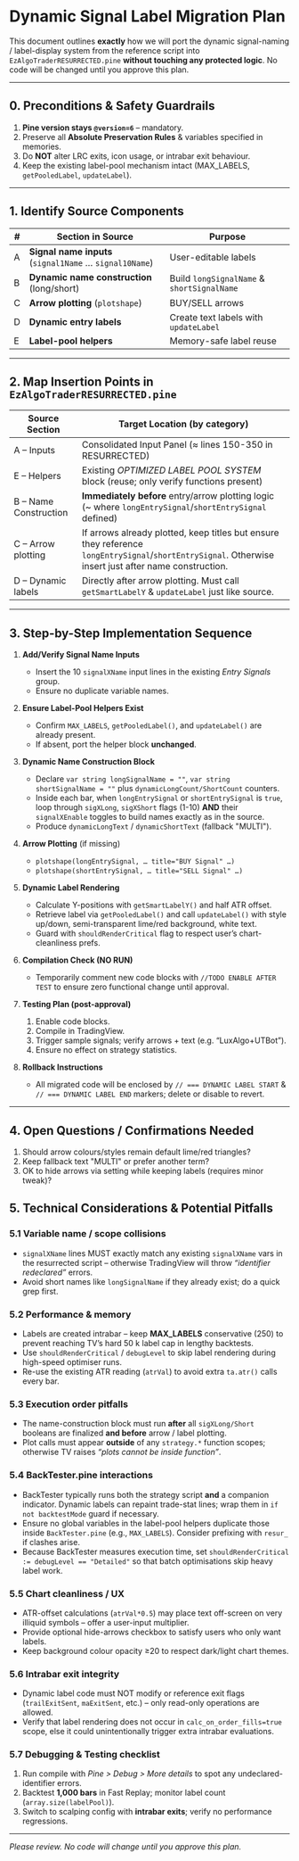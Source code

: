 # Dynamic Signal Label Migration Plan

This document outlines **exactly** how we will port the dynamic signal-naming / label-display system from the reference script into `EzAlgoTraderRESURRECTED.pine` **without touching any protected logic**.  No code will be changed until you approve this plan.

---

## 0. Preconditions & Safety Guardrails
1. **Pine version stays `@version=6`** – mandatory.
2. Preserve all **Absolute Preservation Rules** & variables specified in memories.
3. Do **NOT** alter LRC exits, icon usage, or intrabar exit behaviour.
4. Keep the existing label-pool mechanism intact (MAX_LABELS, `getPooledLabel`, `updateLabel`).

---

## 1. Identify Source Components
| # | Section in Source | Purpose |
|---|-------------------|---------|
| A | **Signal name inputs** (`signal1Name` … `signal10Name`) | User-editable labels |
| B | **Dynamic name construction** (long/short) | Build `longSignalName` & `shortSignalName` |
| C | **Arrow plotting** (`plotshape`) | BUY/SELL arrows |
| D | **Dynamic entry labels** | Create text labels with `updateLabel` |
| E | **Label-pool helpers** | Memory-safe label reuse |

---

## 2. Map Insertion Points in `EzAlgoTraderRESURRECTED.pine`

| Source Section | Target Location (by category) |
|----------------|--------------------------------|
| A – Inputs     | Consolidated Input Panel (≈ lines 150-350 in RESURRECTED) |
| E – Helpers    | Existing *OPTIMIZED LABEL POOL SYSTEM* block (reuse; only verify functions present) |
| B – Name Construction | **Immediately before** entry/arrow plotting logic (~ where `longEntrySignal`/`shortEntrySignal` defined) |
| C – Arrow plotting | If arrows already plotted, keep titles but ensure they reference `longEntrySignal`/`shortEntrySignal`. Otherwise insert just after name construction. |
| D – Dynamic labels | Directly after arrow plotting. Must call `getSmartLabelY` & `updateLabel` just like source. |

---

## 3. Step-by-Step Implementation Sequence

1. **Add/Verify Signal Name Inputs**
   - Insert the 10 `signalXName` input lines in the existing *Entry Signals* group.
   - Ensure no duplicate variable names.

2. **Ensure Label-Pool Helpers Exist**
   - Confirm `MAX_LABELS`, `getPooledLabel()`, and `updateLabel()` are already present.
   - If absent, port the helper block **unchanged**.

3. **Dynamic Name Construction Block**
   - Declare `var string longSignalName = ""`, `var string shortSignalName = ""` plus `dynamicLongCount/ShortCount` counters.
   - Inside each bar, when `longEntrySignal` or `shortEntrySignal` is `true`, loop through `sigXLong`, `sigXShort` flags (1-10) **AND** their `signalXEnable` toggles to build names exactly as in the source.
   - Produce `dynamicLongText` / `dynamicShortText` (fallback "MULTI").

4. **Arrow Plotting** (if missing)
   - `plotshape(longEntrySignal, … title="BUY Signal" …)`
   - `plotshape(shortEntrySignal, … title="SELL Signal" …)`

5. **Dynamic Label Rendering**
   - Calculate Y-positions with `getSmartLabelY()` and half ATR offset.
   - Retrieve label via `getPooledLabel()` and call `updateLabel()` with style up/down, semi-transparent lime/red background, white text.
   - Guard with `shouldRenderCritical` flag to respect user’s chart-cleanliness prefs.

6. **Compilation Check (NO RUN)**
   - Temporarily comment new code blocks with `//TODO ENABLE AFTER TEST` to ensure zero functional change until approval.

7. **Testing Plan (post-approval)**
   1. Enable code blocks.
   2. Compile in TradingView.
   3. Trigger sample signals; verify arrows + text (e.g. “LuxAlgo+UTBot”).
   4. Ensure no effect on strategy statistics.

8. **Rollback Instructions**
   - All migrated code will be enclosed by `// === DYNAMIC LABEL START` & `// === DYNAMIC LABEL END` markers; delete or disable to revert.

---

## 4. Open Questions / Confirmations Needed
1. Should arrow colours/styles remain default lime/red triangles?
2. Keep fallback text "MULTI" or prefer another term?
3. OK to hide arrows via setting while keeping labels (requires minor tweak)?


## 5. Technical Considerations & Potential Pitfalls

### 5.1 Variable name / scope collisions
* `signalXName` lines MUST exactly match any existing `signalXName` vars in the resurrected script – otherwise TradingView will throw *“identifier redeclared”* errors.
* Avoid short names like `longSignalName` if they already exist; do a quick grep first.

### 5.2 Performance & memory
* Labels are created intrabar – keep **MAX_LABELS** conservative (250) to prevent reaching TV’s hard 50 k label cap in lengthy backtests.
* Use `shouldRenderCritical` / `debugLevel` to skip label rendering during high-speed optimiser runs.
* Re-use the existing ATR reading (`atrVal`) to avoid extra `ta.atr()` calls every bar.

### 5.3 Execution order pitfalls
* The name-construction block must run **after** all `sigXLong/Short` booleans are finalized **and before** arrow / label plotting.
* Plot calls must appear **outside** of any `strategy.*` function scopes; otherwise TV raises *“plots cannot be inside function”*.

### 5.4 BackTester.pine interactions
* BackTester typically runs both the strategy script **and** a companion indicator. Dynamic labels can repaint trade-stat lines; wrap them in `if not backtestMode` guard if necessary.
* Ensure no global variables in the label-pool helpers duplicate those inside `BackTester.pine` (e.g., `MAX_LABELS`). Consider prefixing with `resur_` if clashes arise.
* Because BackTester measures execution time, set `shouldRenderCritical := debugLevel == "Detailed"` so that batch optimisations skip heavy label work.

### 5.5 Chart cleanliness / UX
* ATR-offset calculations (`atrVal*0.5`) may place text off-screen on very illiquid symbols – offer a user-input multiplier.
* Provide optional hide-arrows checkbox to satisfy users who only want labels.
* Keep background colour opacity ≥20 to respect dark/light chart themes.

### 5.6 Intrabar exit integrity
* Dynamic label code must NOT modify or reference exit flags (`trailExitSent`, `maExitSent`, etc.) – only read-only operations are allowed.
* Verify that label rendering does not occur in `calc_on_order_fills=true` scope, else it could unintentionally trigger extra intrabar evaluations.

### 5.7 Debugging & Testing checklist
1. Run compile with *Pine > Debug > More details* to spot any undeclared-identifier errors.
2. Backtest **1,000 bars** in Fast Replay; monitor label count (`array.size(labelPool)`).
3. Switch to scalping config with **intrabar exits**; verify no performance regressions.

---

*Please review.  No code will change until you approve this plan.*
